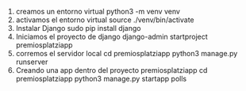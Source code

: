 1. creamos un entorno virtual 
python3 -m venv venv
2. activamos el entorno virtual 
source ./venv/bin/activate
3. Instalar Django
sudo pip install django
4. Iniciamos el proyecto de django
django-admin startproject premiosplatziapp
5. corremos el servidor local
cd premiosplatziapp
python3 manage.py runserver
6. Creando una app dentro del proyecto premiosplatziapp
cd premiosplatziapp
python3 manage.py startapp polls
